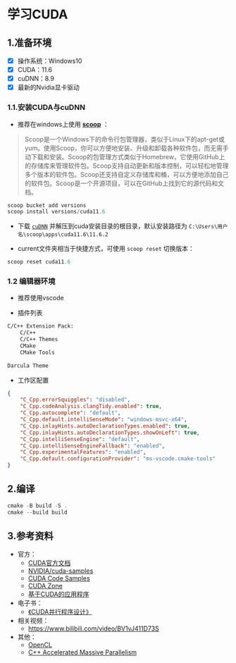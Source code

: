# 学习CUDA

## 1.准备环境
- [x] 操作系统：Windows10
- [x] CUDA：11.6
- [x] cuDNN：8.9
- [x] 最新的Nvidia显卡驱动

### 1.1.安装CUDA与cuDNN

- 推荐在windows上使用 [**scoop**](https://scoop.sh) ：

> Scoop是一个Windows下的命令行包管理器，类似于Linux下的apt-get或yum。使用Scoop，你可以方便地安装、升级和卸载各种软件包，而无需手动下载和安装。Scoop的包管理方式类似于Homebrew，它使用GitHub上的存储库来管理软件包。Scoop支持自动更新和版本控制，可以轻松地管理多个版本的软件包。Scoop还支持自定义存储库和桶，可以方便地添加自己的软件包。Scoop是一个开源项目，可以在GitHub上找到它的源代码和文档。

```powershell
scoop bucket add versions
scoop install versions/cuda11.6
```

- 下载 [`cuDNN`](https://pan.baidu.com/s/1tcxxyhBh1wl5_toUFbcMGw?pwd=2013) 并解压到cuda安装目录的根目录，默认安装路径为 `C:\Users\用户名\scoop\apps\cuda11.6\11.6.2` 

- current文件夹相当于快捷方式，可使用 `scoop reset` 切换版本：

```powershell
scoop reset cuda11.6
```

### 1.2 编辑器环境

- 推荐使用vscode

- 插件列表

```txt
C/C++ Extension Pack:
	C/C++
	C/C++ Themes
	CMake
	CMake Tools
	
Darcula Theme
```

- 工作区配置

```json
{    
    "C_Cpp.errorSquiggles": "disabled",
    "C_Cpp.codeAnalysis.clangTidy.enabled": true,
    "C_Cpp.autocomplete": "default",
    "C_Cpp.default.intelliSenseMode": "windows-msvc-x64",
    "C_Cpp.inlayHints.autoDeclarationTypes.enabled": true,
    "C_Cpp.inlayHints.autoDeclarationTypes.showOnLeft": true,
    "C_Cpp.intelliSenseEngine": "default",
    "C_Cpp.intelliSenseEngineFallback": "enabled",
    "C_Cpp.experimentalFeatures": "enabled",
    "C_Cpp.default.configurationProvider": "ms-vscode.cmake-tools"
}
```

## 2.编译
```powershell
cmake -B build -S .
cmake --build build
```

## 3.参考资料
- 官方：
    - [CUDA官方文档](https://docs.nvidia.com/cuda/) 
    - [NVIDIA/cuda-samples](https://github.com/NVIDIA/cuda-samples) 
    - [CUDA Code Samples](https://developer.nvidia.com/cuda-code-samples) 
    - [CUDA Zone](https://developer.nvidia.com/cuda-zone) 
    - [基于CUDA的应用程序](https://developer.nvidia.com/cuda-action-research-apps) 
- 电子书：
    - [《CUDA并行程序设计》](https://pan.baidu.com/s18_GJKiuuQlbCREnL1Iahhw?pwd=dpge) 
- 相关视频：
    - https://www.bilibili.com/video/BV1vJ411D73S 
- 其他：
    - [OpenCL](https://www.khronos.org/opencl) 
    - [C++ Accelerated Massive Parallelism](https://learn.microsoft.com/zh-cn/cpp/parallel/amp/cpp-amp-cpp-accelerated-massive-parallelism?view=msvc-170) 

